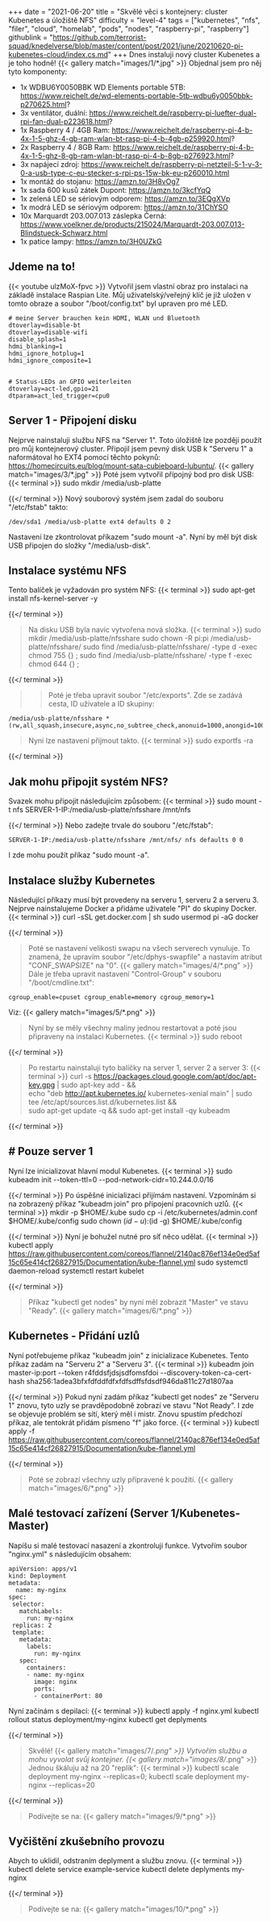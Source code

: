 +++
date = "2021-06-20"
title = "Skvělé věci s kontejnery: cluster Kubenetes a úložiště NFS"
difficulty = "level-4"
tags = ["kubernetes", "nfs", "filer", "cloud", "homelab", "pods", "nodes", "raspberry-pi", "raspberry"]
githublink = "https://github.com/terrorist-squad/knedelverse/blob/master/content/post/2021/june/20210620-pi-kubenetes-cloud/index.cs.md"
+++
Dnes instaluji nový cluster Kubenetes a je toho hodně!
{{< gallery match="images/1/*.jpg" >}}
Objednal jsem pro něj tyto komponenty:
- 1x WDBU6Y0050BBK WD Elements portable 5TB: https://www.reichelt.de/wd-elements-portable-5tb-wdbu6y0050bbk-p270625.html?
- 3x ventilátor, duální: https://www.reichelt.de/raspberry-pi-luefter-dual-rpi-fan-dual-p223618.html?
- 1x Raspberry 4 / 4GB Ram: https://www.reichelt.de/raspberry-pi-4-b-4x-1-5-ghz-4-gb-ram-wlan-bt-rasp-pi-4-b-4gb-p259920.html?
- 2x Raspberry 4 / 8GB Ram: https://www.reichelt.de/raspberry-pi-4-b-4x-1-5-ghz-8-gb-ram-wlan-bt-rasp-pi-4-b-8gb-p276923.html?
- 3x napájecí zdroj: https://www.reichelt.de/raspberry-pi-netzteil-5-1-v-3-0-a-usb-type-c-eu-stecker-s-rpi-ps-15w-bk-eu-p260010.html
- 1x montáž do stojanu: https://amzn.to/3H8vOg7
- 1x sada 600 kusů zátek Dupont: https://amzn.to/3kcfYqQ
- 1x zelená LED se sériovým odporem: https://amzn.to/3EQgXVp
- 1x modrá LED se sériovým odporem: https://amzn.to/31ChYSO
- 10x Marquardt 203.007.013 záslepka Černá: https://www.voelkner.de/products/215024/Marquardt-203.007.013-Blindstueck-Schwarz.html
- 1x patice lampy: https://amzn.to/3H0UZkG
## Jdeme na to!

{{< youtube ulzMoX-fpvc >}}
Vytvořil jsem vlastní obraz pro instalaci na základě instalace Raspian Lite. Můj uživatelský/veřejný klíč je již uložen v tomto obraze a soubor "/boot/config.txt" byl upraven pro mé LED.
```
# meine Server brauchen kein HDMI, WLAN und Bluetooth
dtoverlay=disable-bt
dtoverlay=disable-wifi
disable_splash=1
hdmi_blanking=1
hdmi_ignore_hotplug=1
hdmi_ignore_composite=1
 
 
# Status-LEDs an GPIO weiterleiten
dtoverlay=act-led,gpio=21
dtparam=act_led_trigger=cpu0

```

## Server 1 - Připojení disku
Nejprve nainstaluji službu NFS na "Server 1". Toto úložiště lze později použít pro můj kontejnerový cluster. Připojil jsem pevný disk USB k "Serveru 1" a naformátoval ho EXT4 pomocí těchto pokynů: https://homecircuits.eu/blog/mount-sata-cubieboard-lubuntu/.
{{< gallery match="images/3/*.jpg" >}}
Poté jsem vytvořil přípojný bod pro disk USB:
{{< terminal >}}
sudo mkdir /media/usb-platte

{{</ terminal >}}
Nový souborový systém jsem zadal do souboru "/etc/fstab" takto:
```
/dev/sda1 /media/usb-platte ext4 defaults 0 2

```
Nastavení lze zkontrolovat příkazem "sudo mount -a". Nyní by měl být disk USB připojen do složky "/media/usb-disk".
##  Instalace systému NFS
Tento balíček je vyžadován pro systém NFS:
{{< terminal >}}
sudo apt-get install nfs-kernel-server -y

{{</ terminal >}}
>Na disku USB byla navíc vytvořena nová složka.
{{< terminal >}}
sudo mkdir /media/usb-platte/nfsshare
sudo chown -R pi:pi /media/usb-platte/nfsshare/
sudo find /media/usb-platte/nfsshare/ -type d -exec chmod 755 {} \;
sudo find /media/usb-platte/nfsshare/ -type f -exec chmod 644 {} \;

{{</ terminal >}}
>>Poté je třeba upravit soubor "/etc/exports". Zde se zadává cesta, ID uživatele a ID skupiny:
```
/media/usb-platte/nfsshare *(rw,all_squash,insecure,async,no_subtree_check,anonuid=1000,anongid=1000)

```
>Nyní lze nastavení přijmout takto.
{{< terminal >}}
sudo exportfs -ra

{{</ terminal >}}
>
##  Jak mohu připojit systém NFS?
Svazek mohu připojit následujícím způsobem:
{{< terminal >}}
sudo mount -t nfs SERVER-1-IP:/media/usb-platte/nfsshare /mnt/nfs

{{</ terminal >}}
Nebo zadejte trvale do souboru "/etc/fstab":
```
SERVER-1-IP:/media/usb-platte/nfsshare /mnt/nfs/ nfs defaults 0 0

```
I zde mohu použít příkaz "sudo mount -a".
## Instalace služby Kubernetes
Následující příkazy musí být provedeny na serveru 1, serveru 2 a serveru 3. Nejprve nainstalujeme Docker a přidáme uživatele "PI" do skupiny Docker.
{{< terminal >}}
curl -sSL get.docker.com | sh 
sudo usermod pi -aG docker

{{</ terminal >}}
>Poté se nastavení velikosti swapu na všech serverech vynuluje. To znamená, že upravím soubor "/etc/dphys-swapfile" a nastavím atribut "CONF_SWAPSIZE" na "0".
{{< gallery match="images/4/*.png" >}}
>Dále je třeba upravit nastavení "Control-Group" v souboru "/boot/cmdline.txt":
```
cgroup_enable=cpuset cgroup_enable=memory cgroup_memory=1

```
Viz:
{{< gallery match="images/5/*.png" >}}
>Nyní by se měly všechny maliny jednou restartovat a poté jsou připraveny na instalaci Kubernetes.
{{< terminal >}}
sudo reboot

{{</ terminal >}}
>Po restartu nainstaluji tyto balíčky na server 1, server 2 a server 3:
{{< terminal >}}
curl -s https://packages.cloud.google.com/apt/doc/apt-key.gpg | sudo apt-key add - && \
echo "deb http://apt.kubernetes.io/ kubernetes-xenial main" | sudo tee /etc/apt/sources.list.d/kubernetes.list && \
sudo apt-get update -q && sudo apt-get install -qy kubeadm

{{</ terminal >}}
>
## # Pouze server 1
Nyní lze inicializovat hlavní modul Kubenetes.
{{< terminal >}}
sudo kubeadm init --token-ttl=0 --pod-network-cidr=10.244.0.0/16

{{</ terminal >}}
Po úspěšné inicializaci přijímám nastavení. Vzpomínám si na zobrazený příkaz "kubeadm join" pro připojení pracovních uzlů.
{{< terminal >}}
mkdir -p $HOME/.kube
sudo cp -i /etc/kubernetes/admin.conf $HOME/.kube/config
sudo chown $(id -u):$(id -g) $HOME/.kube/config

{{</ terminal >}}
Nyní je bohužel nutné pro síť něco udělat.
{{< terminal >}}
kubectl apply https://raw.githubusercontent.com/coreos/flannel/2140ac876ef134e0ed5af15c65e414cf26827915/Documentation/kube-flannel.yml
sudo systemctl daemon-reload
systemctl restart kubelet

{{</ terminal >}}
>Příkaz "kubectl get nodes" by nyní měl zobrazit "Master" ve stavu "Ready".
{{< gallery match="images/6/*.png" >}}

## Kubernetes - Přidání uzlů
Nyní potřebujeme příkaz "kubeadm join" z inicializace Kubenetes. Tento příkaz zadám na "Serveru 2" a "Serveru 3".
{{< terminal >}}
kubeadm join master-ip:port --token r4fddsfjdsjsdfomsfdoi --discovery-token-ca-cert-hash sha256:1adea3bfxfdfddfdfxfdfsdffsfdsdf946da811c27d1807aa

{{</ terminal >}}
Pokud nyní zadám příkaz "kubectl get nodes" ze "Serveru 1" znovu, tyto uzly se pravděpodobně zobrazí ve stavu "Not Ready". I zde se objevuje problém se sítí, který měl i mistr. Znovu spustím předchozí příkaz, ale tentokrát přidám písmeno "f" jako force.
{{< terminal >}}
kubectl apply -f https://raw.githubusercontent.com/coreos/flannel/2140ac876ef134e0ed5af15c65e414cf26827915/Documentation/kube-flannel.yml

{{</ terminal >}}
>Poté se zobrazí všechny uzly připravené k použití.
{{< gallery match="images/6/*.png" >}}

## Malé testovací zařízení (Server 1/Kubenetes-Master)
Napíšu si malé testovací nasazení a zkontroluji funkce. Vytvořím soubor "nginx.yml" s následujícím obsahem:
```
apiVersion: apps/v1
kind: Deployment
metadata:
  name: my-nginx
spec:
 selector:
   matchLabels:
     run: my-nginx
 replicas: 2
 template:
   metadata:
     labels:
       run: my-nginx
   spec:
     containers:
     - name: my-nginx
       image: nginx
       ports:
       - containerPort: 80

```
Nyní začínám s depilací:
{{< terminal >}}
kubectl apply -f nginx.yml
kubectl rollout status deployment/my-nginx
kubectl get deplyments

{{</ terminal >}}
>Skvělé!
{{< gallery match="images/7/*.png" >}}
Vytvořím službu a mohu vyvolat svůj kontejner.
{{< gallery match="images/8/*.png" >}}
Jednou škáluju až na 20 "replik":
{{< terminal >}}
kubectl scale deployment my-nginx --replicas=0; kubectl scale deployment my-nginx --replicas=20

{{</ terminal >}}
>Podívejte se na:
{{< gallery match="images/9/*.png" >}}

## Vyčištění zkušebního provozu
Abych to uklidil, odstraním deplyment a službu znovu.
{{< terminal >}}
kubectl delete service example-service
kubectl delete deplyments my-nginx

{{</ terminal >}}
>Podívejte se na:
{{< gallery match="images/10/*.png" >}}

